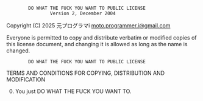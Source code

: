             DO WHAT THE FUCK YOU WANT TO PUBLIC LICENSE
                    Version 2, December 2004

 Copyright (C) 2025 元プログラマi <moto.programmer.i@gmail.com>

 Everyone is permitted to copy and distribute verbatim or modified
 copies of this license document, and changing it is allowed as long
 as the name is changed.

            DO WHAT THE FUCK YOU WANT TO PUBLIC LICENSE
   TERMS AND CONDITIONS FOR COPYING, DISTRIBUTION AND MODIFICATION

  0. You just DO WHAT THE FUCK YOU WANT TO.

